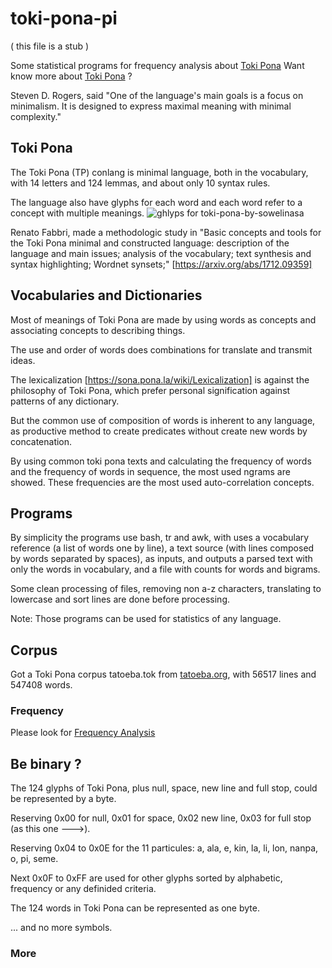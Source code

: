 # toki-pona-pi

( this file is a stub )

Some statistical programs for frequency analysis about [Toki Pona](https://en.wikipedia.org/wiki/Toki_Pona) Want know more about [Toki Pona](https://tokipona.org/) ?
 
Steven D. Rogers, said "One of the language's main goals is a focus on minimalism. It is designed to express maximal meaning with minimal complexity."

## Toki Pona

The Toki Pona (TP) conlang is minimal language, both in the vocabulary, with 14 letters and 124 lemmas, and about only 10 syntax rules.

The language also have glyphs for each word and each word refer to a concept with multiple meanings. ![ghlyps for toki-pona-by-sowelinasa](https://github.com/agsb/toki-pona-pi/assets/14941647/18a2b844-3b46-46c8-b955-c91870d9100d)

Renato Fabbri, made a methodologic study in "Basic concepts and tools for the Toki Pona minimal and constructed language: description of the language and main issues; analysis of the vocabulary; text synthesis and syntax highlighting; Wordnet synsets;" [https://arxiv.org/abs/1712.09359]

## Vocabularies and Dictionaries

Most of meanings of Toki Pona are made by using words as concepts and associating concepts to describing things. 

The use and order of words does combinations for translate and transmit ideas.

The lexicalization [https://sona.pona.la/wiki/Lexicalization] is against the philosophy of Toki Pona, which prefer personal signification against patterns of any dictionary. 

But the common use of composition of words is inherent to any language, as productive method to create predicates without create new words by concatenation.

By using common toki pona texts and calculating the frequency of words and the frequency of words in sequence, the most used ngrams are showed. These frequencies are the most used auto-correlation concepts.

## Programs

By simplicity the programs use bash, tr and awk, with uses a vocabulary reference (a list of words one by line), a text source (with lines composed by words separated by spaces), as inputs, and outputs a parsed text with only the words in vocabulary, and a file with counts for words and bigrams.

Some clean processing of files, removing non a-z characters, translating to lowercase and sort lines are done before processing.

Note: Those programs can be used for statistics of any language.

## Corpus

Got a Toki Pona corpus tatoeba.tok from [tatoeba.org](https://tatoeba.org/), with 56517 lines and 547408 words.

### Frequency

Please look for [Frequency Analysis](https://github.com/agsb/toki-pona-pi/blob/main/Stats.md)

## Be binary ?

The 124 glyphs of Toki Pona, plus null, space, new line and full stop, could be represented by a byte. 

Reserving 0x00 for null, 0x01 for space, 0x02 new line, 0x03 for full stop (as this one --->).

Reserving 0x04 to 0x0E for the 11 particules: a, ala, e, kin, la, li, lon, nanpa, o, pi, seme.

Next 0x0F to 0xFF are used for other glyphs sorted by alphabetic, frequency or any definided criteria.
    
The 124 words in Toki Pona can be represented as one byte. 

... and no more symbols.

### More 


